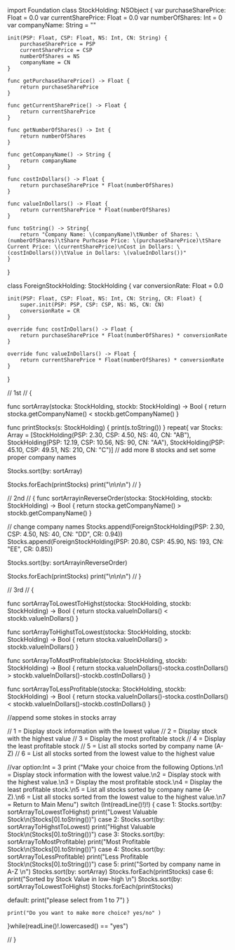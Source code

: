 import Foundation
class StockHolding: NSObject {
    var purchaseSharePrice: Float = 0.0
    var currentSharePrice: Float = 0.0
    var numberOfShares: Int = 0
    var companyName: String = ""
    
    init(PSP: Float, CSP: Float, NS: Int, CN: String) {
        purchaseSharePrice = PSP
        currentSharePrice = CSP
        numberOfShares = NS
        companyName = CN
    }
    
    func getPurchaseSharePrice() -> Float {
        return purchaseSharePrice
    }
    
    func getCurrentSharePrice() -> Float {
        return currentSharePrice
    }
    
    func getNumberOfShares() -> Int {
        return numberOfShares
    }
    
    func getCompanyName() -> String {
        return companyName
    }
    
    func costInDollars() -> Float {
        return purchaseSharePrice * Float(numberOfShares)
    }
    
    func valueInDollars() -> Float {
        return currentSharePrice * Float(numberOfShares)
    }
    
    func toString() -> String{
        return "Company Name: \(companyName)\tNumber of Shares: \(numberOfShares)\tShare Purhcase Price: \(purchaseSharePrice)\tShare Current Price: \(currentSharePrice)\nCost in Dollars: \(costInDollars())\tValue in Dollars: \(valueInDollars())"
    }
}

class ForeignStockHolding: StockHolding {
    var conversionRate: Float = 0.0
    
    init(PSP: Float, CSP: Float, NS: Int, CN: String, CR: Float) {
        super.init(PSP: PSP, CSP: CSP, NS: NS, CN: CN)
        conversionRate = CR
    }
    
    override func costInDollars() -> Float {
        return purchaseSharePrice * Float(numberOfShares) * conversionRate
    }
    
    override func valueInDollars() -> Float {
        return currentSharePrice * Float(numberOfShares) * conversionRate
    }
}

//  1st
//  {

func sortArray(stocka: StockHolding, stockb: StockHolding) -> Bool {
    return stocka.getCompanyName() < stockb.getCompanyName()
}

func printStocks(s: StockHolding) {
    print(s.toString())
}
repeat{
var Stocks: Array = [StockHolding(PSP: 2.30, CSP: 4.50, NS: 40, CN: "AB"), StockHolding(PSP: 12.19, CSP: 10.56, NS: 90, CN: "AA"), StockHolding(PSP: 45.10, CSP: 49.51, NS: 210, CN: "C")]
// add more 8 stocks and set some proper company names

Stocks.sort(by: sortArray)

Stocks.forEach(printStocks)
print("\n\n\n")
//  }

//  2nd
//  {
func sortArrayinReverseOrder(stocka: StockHolding, stockb: StockHolding) -> Bool {
    return stocka.getCompanyName() > stockb.getCompanyName()
}

// change company names 
Stocks.append(ForeignStockHolding(PSP: 2.30, CSP: 4.50, NS: 40, CN: "DD", CR: 0.94))
Stocks.append(ForeignStockHolding(PSP: 20.80, CSP: 45.90, NS: 193, CN: "EE", CR: 0.85))

Stocks.sort(by: sortArrayinReverseOrder)

Stocks.forEach(printStocks)
print("\n\n\n")
//  }

//  3rd
//  {

func sortArrayToLowestToHighst(stocka: StockHolding, stockb: StockHolding) -> Bool {
    return stocka.valueInDollars() < stockb.valueInDollars()
}

func sortArrayToHighstToLowest(stocka: StockHolding, stockb: StockHolding) -> Bool {
    return stocka.valueInDollars() > stockb.valueInDollars()
}

func sortArrayToMostProfitable(stocka: StockHolding, stockb: StockHolding) -> Bool {
    return stocka.valueInDollars()-stocka.costInDollars() > stockb.valueInDollars()-stockb.costInDollars()
}

func sortArrayToLessProfitable(stocka: StockHolding, stockb: StockHolding) -> Bool {
    return stocka.valueInDollars()-stocka.costInDollars() < stockb.valueInDollars()-stockb.costInDollars()
}

//append some stokes in  stocks array 

//  1 = Display stock information with the lowest value
//  2 = Display stock with the highest value
//  3 = Display the most profitable stock
//  4 = Display the least profitable stock
//  5 = List all stocks sorted by company name (A-Z)
//  6 = List all stocks sorted from the lowest value to the highest value

//var option:Int = 3
print ("Make your choice from the following Options.\n1 = Display stock information with the lowest value.\n2 = Display stock with the highest value.\n3 = Display the most profitable stock.\n4 = Display the least profitable stock.\n5 = List all stocks sorted by company name (A-Z).\n6 = List all stocks sorted from the lowest value to the highest value.\n7 = Return to Main Menu")
switch (Int(readLine()!)!) {
case 1:
    Stocks.sort(by: sortArrayToLowestToHighst)
    print("Lowest Valuable Stock\n\(Stocks[0].toString())")
case 2:
    Stocks.sort(by: sortArrayToHighstToLowest)
    print("Highst Valuable Stock\n\(Stocks[0].toString())")
case 3:
    Stocks.sort(by: sortArrayToMostProfitable)
    print("Most Profitable Stock\n\(Stocks[0].toString())")
case 4:
    Stocks.sort(by: sortArrayToLessProfitable)
    print("Less Profitable Stock\n\(Stocks[0].toString())")
case 5:
    print("Sorted by company name in A-Z \n")
    Stocks.sort(by: sortArray)
    Stocks.forEach(printStocks)
case 6:
    print("Sorted by Stock Value in low-high \n")
    Stocks.sort(by: sortArrayToLowestToHighst)
    Stocks.forEach(printStocks)

	
default:
    print("please select from 1 to 7") 
}

	print("Do you want to make more choice? yes/no" )
}while(readLine()!.lowercased() == "yes")

//  }



